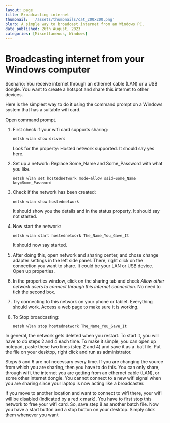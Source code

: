 ```yaml
---
layout: page
title: Broadcasting internet
thumbnail:  '/assets/thumbnails/cat_200x200.png'
blurb: A simple way to broadcast internet from an Windows PC.
date_published: 26th August, 2023
categories: [Miscellaneous, Windows]
---
```

# Broadcasting internet from your Windows computer

Scenario: You receive internet through an ethernet cable (LAN) or a USB dongle. You want to create a hotspot and share this internet to other devices.

Here is the simplest way to do it using the command prompt on a Windows system that has a suitable wifi card.

Open command prompt.

1. First check if your wifi card supports sharing:

	```
	netsh wlan show drivers
	```
	Look for the property: Hosted network supported.  It should say yes here.

2. Set up a network: Replace Some_Name and Some_Password with what you like.

	```
	netsh wlan set hostednetwork mode=allow ssid=Some_Name key=Some_Password
	```

3. Check if the network has been created:

	```
	netsh wlan show hostednetwork
	``` 
	It should show you the details and in the status property. It should say not started.

4. Now start the network:

	```
	netsh wlan start hostednetwork The_Name_You_Gave_It
	```
	It should now say started.

5. After doing this, open network and sharing center, and chose change adapter settings in the left side panel. There, right click on the connection you want to share. It could be your LAN or USB device. Open up properties.

6. In the properties window, click on the sharing tab and check *Allow other network users to connect through this internet connection*. No need to tick the second box.

7. Try connecting to this network on your phone or tablet. Everything should work. Access a web page to make sure it is working.

8. To Stop broadcasting:

	```
	netsh wlan stop hostednetwork The_Name_You_Gave_It
	```

In general, the network gets deleted when you restart. To start it, you will have to do steps 2 and 4 each time. To make it simple, you can open up notepad, paste these two lines (step 2 and 4) and save it as a .bat file. Put the file on your desktop, right click and run as administrator.

Steps 5 and 6 are not necessary every time. If you are changing the source from which you are sharing, then you have to do this. You can only share, through wifi, the internet you are getting from an ethernet cable (LAN), or some other internet dongle. You cannot connect to a new wifi signal when you are sharing since your laptop is now acting like a broadcaster.

If you move to another location and want to connect to wifi there, your wifi will be disabled (indicated by a red x mark). You have to first stop this network to free your wifi card. So, save step 8 as another batch file. Now you have a start button and a stop button on your desktop. Simply click them whenever you want